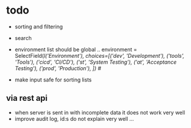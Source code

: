 # todo

* sorting and filtering
* search
* environment list should be global ..
environment = SelectField(_l('Environment'), choices=[('dev', 'Development'),
                                                      ('tools', 'Tools'),
                                                      ('cicd', 'CI/CD'),
                                                      ('st', 'System Testing'),
                                                      ('at', 'Acceptance Testing'),
                                                      ('prod', 'Production'),
                                                      ]) #_

* make input safe for sorting lists

## via rest api
* when server is sent in with incomplete data it does not work very well
* improve audit log, id:s do not explain very well ...
